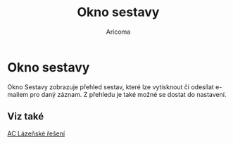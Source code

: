 ﻿---
    title: "Okno sestavy"
    author: Aricoma
    ms.date: 04/30/2018
    ms.topic: article
    ms.prod: dynamics-nav-2017
    ms.contentlocale: cs-cz
    ms.lasthandoff: 04/30/2018
---

# Okno sestavy
Okno Sestavy zobrazuje přehled sestav, které lze vytisknout či odesílat e-mailem pro daný záznam. Z přehledu je také možné se dostat do nastavení.

## <a name="see-also"></a>Viz také
[AC Lázeňské řešení](spa-solution.md)